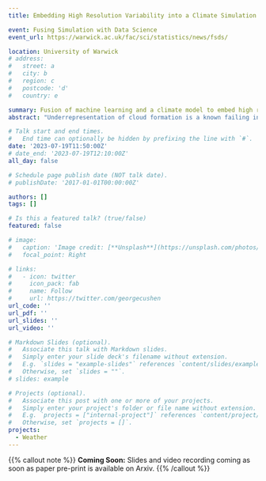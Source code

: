 ```yaml
---
title: Embedding High Resolution Variability into a Climate Simulation

event: Fusing Simulation with Data Science
event_url: https://warwick.ac.uk/fac/sci/statistics/news/fsds/

location: University of Warwick
# address:
#   street: a
#   city: b
#   region: c
#   postcode: 'd'
#   country: e

summary: Fusion of machine learning and a climate model to embed high resolution variability into a coarse resolution climate simulation.
abstract: "Underrepresentation of cloud formation is a known failing in current Climate simulations. This is due to the coarse grid resolution which is required due to the computational constraint of integrating over long time scales but does not permit the underlying cloud generating physical processes. This work employs a multi-output Gaussian Process (MOGP) trained on high resolution Unified Model (UM) runs and predicts the variability of temperature and specific humidity fields. A proof of concept study has been carried out where a trained MOGP model is coupled in-situ with a simplified Atmospheric General Circulation Model (AGCM) named SPEEDY. The temperature and specific humidity profiles of the SPEEDY model outputs are perturbed at each timestep according to the predicted high resolution informed variability. 10-year forecasts are generated for both default SPEEDY and fused SPEEDY models and output fields compared ensuring fused predictions remain representative of Earth's atmosphere. Some changes in the precipitation, outgoing longwave and shortwave radiation patterns are observed indicating modelling improvements in the complex region surrounding India and the Indian sea."

# Talk start and end times.
#   End time can optionally be hidden by prefixing the line with `#`.
date: '2023-07-19T11:50:00Z'
# date_end: '2023-07-19T12:10:00Z'
all_day: false

# Schedule page publish date (NOT talk date).
# publishDate: '2017-01-01T00:00:00Z'

authors: []
tags: []

# Is this a featured talk? (true/false)
featured: false

# image:
#   caption: 'Image credit: [**Unsplash**](https://unsplash.com/photos/bzdhc5b3Bxs)'
#   focal_point: Right

# links:
#   - icon: twitter
#     icon_pack: fab
#     name: Follow
#     url: https://twitter.com/georgecushen
url_code: ''
url_pdf: ''
url_slides: ''
url_video: ''

# Markdown Slides (optional).
#   Associate this talk with Markdown slides.
#   Simply enter your slide deck's filename without extension.
#   E.g. `slides = "example-slides"` references `content/slides/example-slides.md`.
#   Otherwise, set `slides = ""`.
# slides: example

# Projects (optional).
#   Associate this post with one or more of your projects.
#   Simply enter your project's folder or file name without extension.
#   E.g. `projects = ["internal-project"]` references `content/project/deep-learning/index.md`.
#   Otherwise, set `projects = []`.
projects:
  - Weather
---
```


{{% callout note %}}
**Coming Soon:** Slides and video recording coming as soon as paper pre-print is available on Arxiv.
{{% /callout %}}

<!-- Slides can be added in a few ways:

- **Create** slides using Wowchemy's [_Slides_](https://wowchemy.com/docs/managing-content/#create-slides) feature and link using `slides` parameter in the front matter of the talk file
- **Upload** an existing slide deck to `static/` and link using `url_slides` parameter in the front matter of the talk file
- **Embed** your slides (e.g. Google Slides) or presentation video on this page using [shortcodes](https://wowchemy.com/docs/writing-markdown-latex/).

Further event details, including [page elements](https://wowchemy.com/docs/writing-markdown-latex/) such as image galleries, can be added to the body of this page. -->